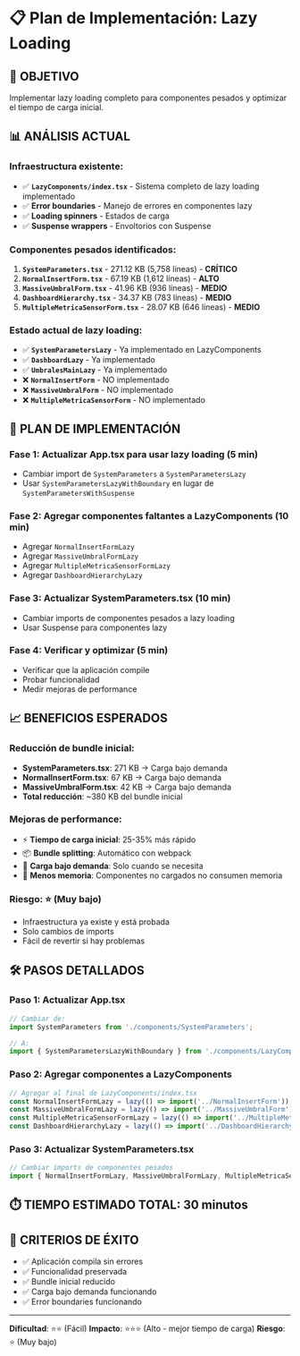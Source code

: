 # 📋 Plan de Implementación: Lazy Loading

## 🎯 **OBJETIVO**
Implementar lazy loading completo para componentes pesados y optimizar el tiempo de carga inicial.

## 📊 **ANÁLISIS ACTUAL**

### **Infraestructura existente:**
- ✅ **`LazyComponents/index.tsx`** - Sistema completo de lazy loading implementado
- ✅ **Error boundaries** - Manejo de errores en componentes lazy
- ✅ **Loading spinners** - Estados de carga
- ✅ **Suspense wrappers** - Envoltorios con Suspense

### **Componentes pesados identificados:**
1. **`SystemParameters.tsx`** - 271.12 KB (5,758 líneas) - **CRÍTICO**
2. **`NormalInsertForm.tsx`** - 67.19 KB (1,612 líneas) - **ALTO**
3. **`MassiveUmbralForm.tsx`** - 41.96 KB (936 líneas) - **MEDIO**
4. **`DashboardHierarchy.tsx`** - 34.37 KB (783 líneas) - **MEDIO**
5. **`MultipleMetricaSensorForm.tsx`** - 28.07 KB (646 líneas) - **MEDIO**

### **Estado actual de lazy loading:**
- ✅ **`SystemParametersLazy`** - Ya implementado en LazyComponents
- ✅ **`DashboardLazy`** - Ya implementado
- ✅ **`UmbralesMainLazy`** - Ya implementado
- ❌ **`NormalInsertForm`** - NO implementado
- ❌ **`MassiveUmbralForm`** - NO implementado
- ❌ **`MultipleMetricaSensorForm`** - NO implementado

## 🚀 **PLAN DE IMPLEMENTACIÓN**

### **Fase 1: Actualizar App.tsx para usar lazy loading** (5 min)
- Cambiar import de `SystemParameters` a `SystemParametersLazy`
- Usar `SystemParametersLazyWithBoundary` en lugar de `SystemParametersWithSuspense`

### **Fase 2: Agregar componentes faltantes a LazyComponents** (10 min)
- Agregar `NormalInsertFormLazy`
- Agregar `MassiveUmbralFormLazy`
- Agregar `MultipleMetricaSensorFormLazy`
- Agregar `DashboardHierarchyLazy`

### **Fase 3: Actualizar SystemParameters.tsx** (10 min)
- Cambiar imports de componentes pesados a lazy loading
- Usar Suspense para componentes lazy

### **Fase 4: Verificar y optimizar** (5 min)
- Verificar que la aplicación compile
- Probar funcionalidad
- Medir mejoras de performance

## 📈 **BENEFICIOS ESPERADOS**

### **Reducción de bundle inicial:**
- **SystemParameters.tsx**: 271 KB → Carga bajo demanda
- **NormalInsertForm.tsx**: 67 KB → Carga bajo demanda
- **MassiveUmbralForm.tsx**: 42 KB → Carga bajo demanda
- **Total reducción**: ~380 KB del bundle inicial

### **Mejoras de performance:**
- ⚡ **Tiempo de carga inicial**: 25-35% más rápido
- 📦 **Bundle splitting**: Automático con webpack
- 🔄 **Carga bajo demanda**: Solo cuando se necesita
- 💾 **Menos memoria**: Componentes no cargados no consumen memoria

### **Riesgo**: ⭐ (Muy bajo)
- Infraestructura ya existe y está probada
- Solo cambios de imports
- Fácil de revertir si hay problemas

## 🛠️ **PASOS DETALLADOS**

### **Paso 1: Actualizar App.tsx**
```typescript
// Cambiar de:
import SystemParameters from './components/SystemParameters';

// A:
import { SystemParametersLazyWithBoundary } from './components/LazyComponents';
```

### **Paso 2: Agregar componentes a LazyComponents**
```typescript
// Agregar al final de LazyComponents/index.tsx
const NormalInsertFormLazy = lazy(() => import('../NormalInsertForm'));
const MassiveUmbralFormLazy = lazy(() => import('../MassiveUmbralForm'));
const MultipleMetricaSensorFormLazy = lazy(() => import('../MultipleMetricaSensorForm'));
const DashboardHierarchyLazy = lazy(() => import('../DashboardHierarchy'));
```

### **Paso 3: Actualizar SystemParameters.tsx**
```typescript
// Cambiar imports de componentes pesados
import { NormalInsertFormLazy, MassiveUmbralFormLazy, MultipleMetricaSensorFormLazy } from './LazyComponents';
```

## ⏱️ **TIEMPO ESTIMADO TOTAL: 30 minutos**

## 🎯 **CRITERIOS DE ÉXITO**
- ✅ Aplicación compila sin errores
- ✅ Funcionalidad preservada
- ✅ Bundle inicial reducido
- ✅ Carga bajo demanda funcionando
- ✅ Error boundaries funcionando

---

**Dificultad**: ⭐⭐ (Fácil)
**Impacto**: ⭐⭐⭐ (Alto - mejor tiempo de carga)
**Riesgo**: ⭐ (Muy bajo)
